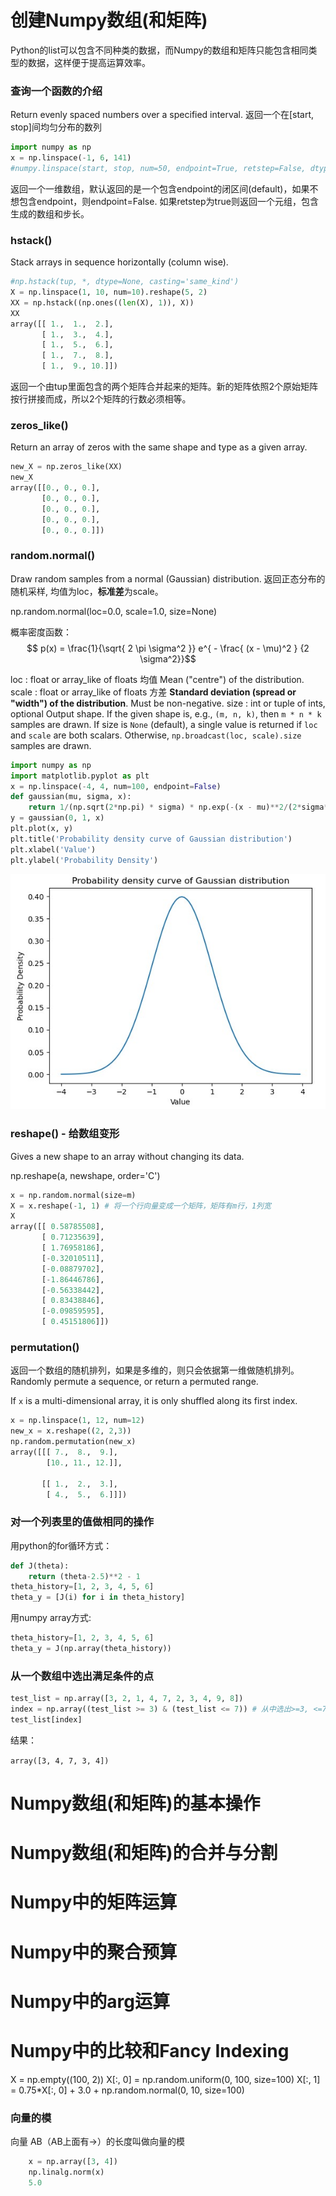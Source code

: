 
# 创建Numpy数组(和矩阵)
Python的list可以包含不同种类的数据，而Numpy的数组和矩阵只能包含相同类型的数据，这样便于提高运算效率。 

### 查询一个函数的介绍
Return evenly spaced numbers over a specified interval. 返回一个在[start, stop]间均匀分布的数列
```python
import numpy as np
x = np.linspace(-1, 6, 141)
#numpy.linspace(start, stop, num=50, endpoint=True, retstep=False, dtype=None, axis=0)
```
返回一个一维数组，默认返回的是一个包含endpoint的闭区间(default)，如果不想包含endpoint，则endpoint=False.
如果retstep为true则返回一个元组，包含生成的数组和步长。

### hstack()
Stack arrays in sequence horizontally (column wise).
```python
#np.hstack(tup, *, dtype=None, casting='same_kind') 
X = np.linspace(1, 10, num=10).reshape(5, 2)
XX = np.hstack((np.ones((len(X), 1)), X))
XX
array([[ 1.,  1.,  2.],
       [ 1.,  3.,  4.],
       [ 1.,  5.,  6.],
       [ 1.,  7.,  8.],
       [ 1.,  9., 10.]])
```
返回一个由tup里面包含的两个矩阵合并起来的矩阵。新的矩阵依照2个原始矩阵按行拼接而成，所以2个矩阵的行数必须相等。 

### zeros_like()
Return an array of zeros with the same shape and type as a given array.

```python
new_X = np.zeros_like(XX)
new_X
array([[0., 0., 0.],
       [0., 0., 0.],
       [0., 0., 0.],
       [0., 0., 0.],
       [0., 0., 0.]])
```

### random.normal()
Draw random samples from a normal (Gaussian) distribution.
返回正态分布的随机采样, 均值为loc，**标准差**为scale。

np.random.normal(loc=0.0, scale=1.0, size=None)

概率密度函数：
 $$ p(x) = \frac{1}{\sqrt{ 2 \pi \sigma^2 }} e^{ - \frac{ (x - \mu)^2 } {2 \sigma^2}}$$ 

loc : float or array_like of floats 均值
    Mean ("centre") of the distribution.
scale : float or array_like of floats 方差
    **Standard deviation (spread or "width") of the distribution**. Must be
    non-negative.
size : int or tuple of ints, optional
    Output shape.  If the given shape is, e.g., ``(m, n, k)``, then
    ``m * n * k`` samples are drawn.  If size is ``None`` (default),
    a single value is returned if ``loc`` and ``scale`` are both scalars.
    Otherwise, ``np.broadcast(loc, scale).size`` samples are drawn.

```python
import numpy as np
import matplotlib.pyplot as plt
x = np.linspace(-4, 4, num=100, endpoint=False)
def gaussian(mu, sigma, x):
    return 1/(np.sqrt(2*np.pi) * sigma) * np.exp(-(x - mu)**2/(2*sigma**2))
y = gaussian(0, 1, x)
plt.plot(x, y)
plt.title('Probability density curve of Gaussian distribution')
plt.xlabel('Value')
plt.ylabel('Probability Density')
```
![](images/Probability-Density.jpg)


### reshape() - 给数组变形
Gives a new shape to an array without changing its data.

np.reshape(a, newshape, order='C')

```python
x = np.random.normal(size=m)
X = x.reshape(-1, 1) # 将一个行向量变成一个矩阵，矩阵有m行，1列宽
X
array([[ 0.58785508],
       [ 0.71235639],
       [ 1.76958186],
       [-0.32010511],
       [-0.08879702],
       [-1.86446786],
       [-0.56338442],
       [ 0.83438846],
       [-0.09859595],
       [ 0.45151806]])
```

### permutation() 
返回一个数组的随机排列，如果是多维的，则只会依据第一维做随机排列。
Randomly permute a sequence, or return a permuted range.

If `x` is a multi-dimensional array, it is only shuffled along its
first index.

```python
x = np.linspace(1, 12, num=12)
new_x = x.reshape((2, 2,3))
np.random.permutation(new_x)
array([[[ 7.,  8.,  9.],
        [10., 11., 12.]],

       [[ 1.,  2.,  3.],
        [ 4.,  5.,  6.]]])
```
### 对一个列表里的值做相同的操作

用python的for循环方式：
```python
def J(theta):
    return (theta-2.5)**2 - 1
theta_history=[1, 2, 3, 4, 5, 6]
theta_y = [J(i) for i in theta_history]
```
用numpy array方式:
``` python
theta_history=[1, 2, 3, 4, 5, 6]
theta_y = J(np.array(theta_history))
```

### 从一个数组中选出满足条件的点

```python
test_list = np.array([3, 2, 1, 4, 7, 2, 3, 4, 9, 8])
index = np.array((test_list >= 3) & (test_list <= 7)) # 从中选出>=3, <=7的点, 返回一个bool型数组
test_list[index]
```
结果：

`array([3, 4, 7, 3, 4])`

# Numpy数组(和矩阵)的基本操作

# Numpy数组(和矩阵)的合并与分割

# Numpy中的矩阵运算

# Numpy中的聚合预算

# Numpy中的arg运算

# Numpy中的比较和Fancy Indexing


X = np.empty((100, 2))
X[:, 0] = np.random.uniform(0, 100, size=100)
X[:, 1] = 0.75*X[:, 0] + 3.0 + np.random.normal(0, 10, size=100)

### 向量的模
向量 AB（AB上面有→）的长度叫做向量的模
```python
    x = np.array([3, 4])
    np.linalg.norm(x) 
    5.0
```